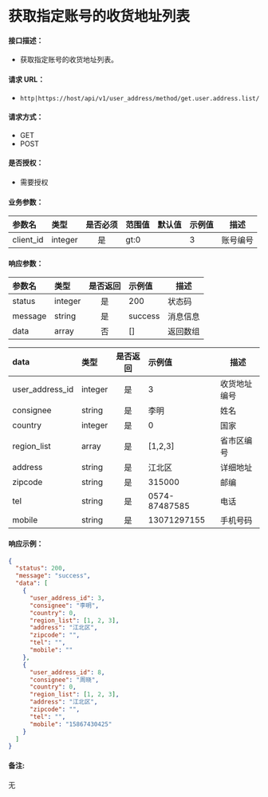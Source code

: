 # 获取指定账号的收货地址列表

#### 接口描述：
- 获取指定账号的收货地址列表。

#### 请求 URL：
- `http|https://host/api/v1/user_address/method/get.user.address.list/`

#### 请求方式：
- GET
- POST

#### 是否授权：
- 需要授权

#### 业务参数：
|参数名|类型|是否必须|范围值|默认值|示例值|描述|
|:----|:---|:---:|:-----|:-----|:-----|-----|
|client_id |integer |是 |gt:0 | |3 |账号编号 |

#### 响应参数：
|参数名|类型|是否返回|示例值|描述|
|:-----|:-----|:---:|:-----|-----|
|status |integer |是 |200 |状态码 |
|message |string |是 |success |消息信息 |
|data |array |否 |[] |返回数组 |

|data|类型|是否返回|示例值|描述|
|:-----|:-----|:---:|:-----|-----|
|user_address_id |integer |是 |3 |收货地址编号 |
|consignee |string |是 |李明 |姓名 |
|country |integer |是 |0 |国家 |
|region_list |array |是 |[1,2,3] |省市区编号 |
|address |string |是 |江北区 |详细地址 |
|zipcode |string |是 |315000 |邮编 |
|tel |string |是 |0574-87487585 |电话 |
|mobile |string |是 |13071297155 |手机号码 |

#### 响应示例：
```json
{
  "status": 200,
  "message": "success",
  "data": [
    {
      "user_address_id": 3,
      "consignee": "李明",
      "country": 0,
      "region_list": [1, 2, 3],
      "address": "江北区",
      "zipcode": "",
      "tel": "",
      "mobile": ""
    },
    {
      "user_address_id": 8,
      "consignee": "周晓",
      "country": 0,
      "region_list": [1, 2, 3],
      "address": "江北区",
      "zipcode": "",
      "tel": "",
      "mobile": "15867430425"
    }
  ]
}
```

#### 备注:
无